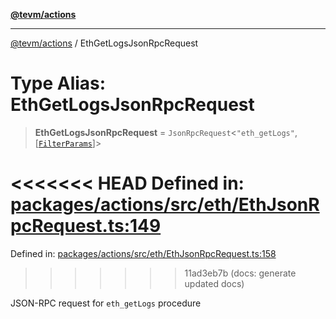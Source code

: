 [**@tevm/actions**](../README.md)

***

[@tevm/actions](../globals.md) / EthGetLogsJsonRpcRequest

# Type Alias: EthGetLogsJsonRpcRequest

> **EthGetLogsJsonRpcRequest** = `JsonRpcRequest`\<`"eth_getLogs"`, \[[`FilterParams`](FilterParams.md)\]\>

<<<<<<< HEAD
Defined in: [packages/actions/src/eth/EthJsonRpcRequest.ts:149](https://github.com/evmts/tevm-monorepo/blob/main/packages/actions/src/eth/EthJsonRpcRequest.ts#L149)
=======
Defined in: [packages/actions/src/eth/EthJsonRpcRequest.ts:158](https://github.com/evmts/tevm-monorepo/blob/main/packages/actions/src/eth/EthJsonRpcRequest.ts#L158)
>>>>>>> 11ad3eb7b (docs: generate updated docs)

JSON-RPC request for `eth_getLogs` procedure
